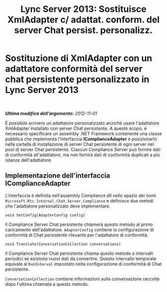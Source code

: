 ﻿---
title: "Lync Server 2013: Sostituisce XmlAdapter c/ adattat. conform. del server Chat persist. personalizz."
TOCTitle: "Lync Server 2013: Sostituisce XmlAdapter c/ adattat. conform. del server Chat persist. personalizz."
ms:assetid: 2cb70db2-663f-40a6-abcf-89ea7d4a8b65
ms:mtpsurl: https://technet.microsoft.com/it-it/library/JJ680106(v=OCS.15)
ms:contentKeyID: 49887496
ms.date: 08/24/2015
mtps_version: v=OCS.15
ms.translationtype: HT
---

# Sostituzione di XmlAdapter con un adattatore conformità del server chat persistente personalizzato in Lync Server 2013

 

_**Ultima modifica dell'argomento:** 2012-11-01_

È possibile scrivere un adattatore personalizzato anziché usare l'adattatore XmlAdapter installato con server Chat persistente. A questo scopo, è necessario specificare un assembly .NET Framework contenente una classe pubblica che implementa l'interfaccia **IComplianceAdapter** e posizionarlo nella cartella di installazione di server Chat persistente di ogni server nel pool di server Chat persistente. Ciascun Compliance Server può fornire dati di conformità all'adattatore, ma non fornirà dati di conformità duplicati a più istanze dell'adattatore.

## Implementazione dell'interfaccia IComplianceAdapter

L'interfaccia è definita nell'assembly Compliance.dll nello spazio dei nomi `Microsoft.Rtc.Internal.Chat.Server.Compliance` e definisce due metodi che l'adattatore personalizzato deve implementare.

    void SetConfig(AdapterConfig config)

Il Compliance Server Chat persistente chiamerà questo metodo al primo caricamento dell'adattatore. `AdapterConfig` contiene la configurazione di conformità di Chat persistente rilevante per l'adattatore di conformità.

    void Translate(ConversationCollection conversations)

Il Compliance Server Chat persistente chiama questo metodo a intervalli periodici se esistono nuovi dati da convertire. Questo intervallo temporale equivale al `RunInterval` impostato nella configurazione di conformità di Chat persistente.

`ConversationCollection` contiene informazioni sulla conversazione raccolte dopo l'ultima chiamata a questo metodo.

